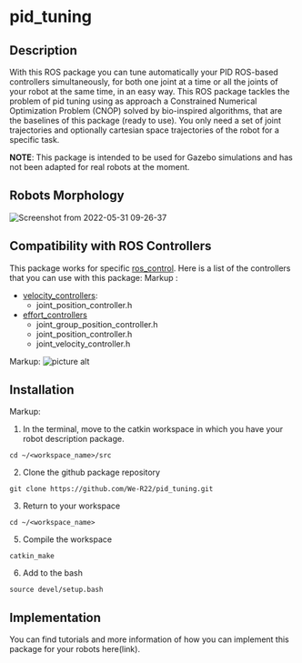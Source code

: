 # pid_tuning

## Description
With this ROS package you can tune automatically your PID ROS-based controllers simultaneously, for both one joint at a time or all the joints of your robot at the same time, in an easy way. This ROS package tackles the problem of pid tuning using as approach a Constrained Numerical Optimization Problem (CNOP) solved by bio-inspired algorithms, that are the baselines of this package (ready to use).
You only need a set of joint trajectories and optionally cartesian space trajectories of the robot for a specific task. 

**NOTE**: This package is intended to be used for Gazebo simulations and has not been adapted for real robots at the moment.

## Robots Morphology
![Screenshot from 2022-05-31 09-26-37](https://user-images.githubusercontent.com/78234785/171197884-c01b5643-e497-4de2-9ef4-20550322f848.png)


## Compatibility with ROS Controllers
This package works for specific [ros_control](http://wiki.ros.org/ros_control). Here is a list of the controllers that you can use with this package:
Markup : 
* [velocity_controllers](https://github.com/ros-controls/ros_controllers/tree/melodic-devel/velocity_controllers/include/velocity_controllers):
  * joint_position_controller.h
* [effort_controllers](https://github.com/ros-controls/ros_controllers/tree/melodic-devel/effort_controllers/include/effort_controllers)
  * joint_group_position_controller.h
  * joint_position_controller.h
  * joint_velocity_controller.h

Markup: ![picture alt]( "Compatibility")

## Installation
Markup:
1. In the terminal, move to the catkin workspace in which you have your robot description package.
 ```
 cd ~/<workspace_name>/src
 ```
2. Clone the github package repository
```
git clone https://github.com/We-R22/pid_tuning.git
```
3. Return to your workspace
```
cd ~/<workspace_name>
```
5. Compile the workspace
```
catkin_make
```
6. Add to the bash
```
source devel/setup.bash
```

## Implementation
You can find tutorials and more information of how you can implement this package for your robots here(link).
